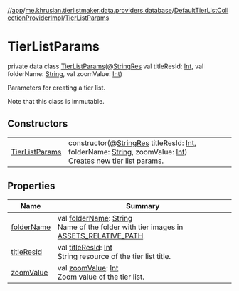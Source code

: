 //[app](../../../../index.md)/[me.khruslan.tierlistmaker.data.providers.database](../../index.md)/[DefaultTierListCollectionProviderImpl](../index.md)/[TierListParams](index.md)

# TierListParams

private data class [TierListParams](index.md)(@[StringRes](https://developer.android.com/reference/kotlin/androidx/annotation/StringRes.html) val titleResId: [Int](https://kotlinlang.org/api/latest/jvm/stdlib/kotlin/-int/index.html), val folderName: [String](https://kotlinlang.org/api/latest/jvm/stdlib/kotlin/-string/index.html), val zoomValue: [Int](https://kotlinlang.org/api/latest/jvm/stdlib/kotlin/-int/index.html))

Parameters for creating a tier list.

Note that this class is immutable.

## Constructors

| | |
|---|---|
| [TierListParams](-tier-list-params.md) | constructor(@[StringRes](https://developer.android.com/reference/kotlin/androidx/annotation/StringRes.html) titleResId: [Int](https://kotlinlang.org/api/latest/jvm/stdlib/kotlin/-int/index.html), folderName: [String](https://kotlinlang.org/api/latest/jvm/stdlib/kotlin/-string/index.html), zoomValue: [Int](https://kotlinlang.org/api/latest/jvm/stdlib/kotlin/-int/index.html))<br>Creates new tier list params. |

## Properties

| Name | Summary |
|---|---|
| [folderName](folder-name.md) | val [folderName](folder-name.md): [String](https://kotlinlang.org/api/latest/jvm/stdlib/kotlin/-string/index.html)<br>Name of the folder with tier images in [ASSETS_RELATIVE_PATH](../-constants/-a-s-s-e-t-s_-r-e-l-a-t-i-v-e_-p-a-t-h.md). |
| [titleResId](title-res-id.md) | val [titleResId](title-res-id.md): [Int](https://kotlinlang.org/api/latest/jvm/stdlib/kotlin/-int/index.html)<br>String resource of the tier list title. |
| [zoomValue](zoom-value.md) | val [zoomValue](zoom-value.md): [Int](https://kotlinlang.org/api/latest/jvm/stdlib/kotlin/-int/index.html)<br>Zoom value of the tier list. |
